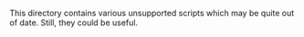 This directory contains various unsupported scripts which may be
quite out of date. Still, they could be useful.
